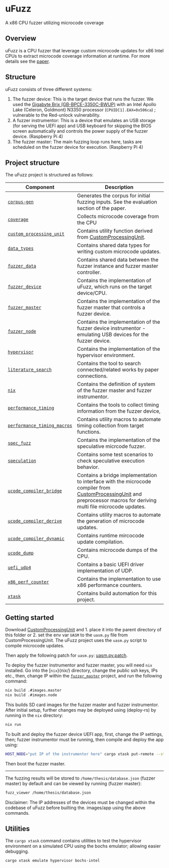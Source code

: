 # uFuzz
A x86 CPU fuzzer utilizing microcode coverage

## Overview
uFuzz is a CPU fuzzer that leverage custom microcode updates for x86 Intel
CPUs to extract microcode coverage information at runtime. For more details
see the [paper](xxx).

## Structure
uFuzz consists of three different systems:
1. The fuzzer device: This is the target device that runs the fuzzer. We used the [Gigabyte Brix (GB-BPCE-3350C-BWUP)](https://www.gigabyte.com/de/Mini-PcBarebone/GB-BPCE-3350C-rev-10) with an Intel Apollo Lake (Celeron, Goldmont) N3350 processor (`CPUID[1].EAX=0x506ca`) ; vulnerable to the Red-unlock vulnerability.
2. A fuzzer instrumentor: This is a device that emulates an USB storage (for serving the UEFI app) and USB keyboard for skipping the BIOS screen automatically and controls the power supply of the fuzzer device. (Raspberry Pi 4)
3. The fuzzer master: The main fuzzing loop runs here, tasks are scheduled on the fuzzer device for execution. (Raspberry Pi 4)

## Project structure
The uFuzz project is structured as follows:

Component       | Description
--------------- | -----------
[`corpus-gen`](corpus-gen/) | Generates the corpus for initial fuzzing inputs. See the evaluation section of the paper. 
[`coverage`](coverage/) | Collects microcode coverage from the CPU
[`custom_processing_unit`](custom_processing_unit/) | Contains utility function derived from [CustomProcessingUnit](https://github.com/pietroborrello/CustomProcessingUnit).
[`data_types`](data_types/) | Contains shared data types for writing custom microcode updates.
[`fuzzer_data`](fuzzer_data/) | Contains shared data between the fuzzer instance and fuzzer master controller.
[`fuzzer_device`](fuzzer_device/) | Contains the implementation of uFuzz, which runs on the target device/CPU.
[`fuzzer_master`](fuzzer_master/) | Contains the implementation of the fuzzer master that controls a fuzzer device.
[`fuzzer_node`](fuzzer_node/) | Contains the implementation of the fuzzer device instrumentor - emulating USB devices for the fuzzer device.
[`hypervisor`](hypervisor/) | Contains the implementation of the hypervisor environment.
[`literature_search`](literature_search/) | Contains the tool to search connected/related works by paper connections.
[`nix`](nix/) | Contains the definition of system of the fuzzer master and fuzzer instrumentor.
[`performance_timing`](performance_timing/) | Contains the tools to collect timing information from the fuzzer device,
[`performance_timing_macros`](performance_timing_macros/) | Contains utility macros to automate timing collection from target functions.
[`spec_fuzz`](spec_fuzz/) | Contains the implementation of the speculative micrcode fuzzer.
[`speculation`](speculation/) | Contains some test scenarios to check speculative execution behavior.
[`ucode_compiler_bridge`](ucode_compiler_bridge/) | Contains a bridge implementation to interface with the microcode compiler from [CustomProcessingUnit](https://github.com/pietroborrello/CustomProcessingUnit) and preprocessor macros for deriving multi file microcode updates.
[`ucode_compiler_derive`](ucode_compiler_derive/)| Contains utility macros to automate the generation of microcode updates.
[`ucode_compiler_dynamic`](ucode_compiler_dynamic/) | Contains runtime mircocode update compilation.
[`ucode_dump`](ucode_dump/) | Contains microcode dumps of the CPU.
[`uefi_udp4`](uefi_udp4/) | Contains a basic UEFI driver implementation of UDP.
[`x86_perf_counter`](x86_perf_counter/) | Contains the implementation to use x86 performance counters. 
[`xtask`](xtask/) | Contains build automation for this project.

## Getting started
Download [CustomProcessingUnit](https://github.com/pietroborrello/CustomProcessingUnit) and 1. place it into the parent directory of this folder or 2. set the env var `UASM` to the
`uasm.py` file from CustomProcessingUnit. The uFuzz project uses the `uasm.py` script to compile microcode updates.

Then apply the following patch for `uasm.py`: [uasm.py.patch](ucode_compiler_bridge/uasm.py.patch).

To deploy the fuzzer instrumentor and fuzzer master, you will need `nix` installed.
Go into the [`nix`}(nix/) directory, change the public ssh keys, IPs etc., then, change IP within the [`fuzzer_master`](fuzzer_master/) project,
and run the following command:
```bash
nix build .#images.master
nix build .#images.node
```
This builds SD card images for the fuzzer master and fuzzer instrumentor. After initial setup,
further changes may be deployed using (deploy-rs) by running in the `nix` directory:
```bash
nix run
```

To built and deploy the fuzzer device UEFI app, first, change the IP settings, then; fuzzer instrumentor must be running, then
compile and deploy the app using:
```bash
HOST_NODE="put IP of the instrumentor here" cargo xtask put-remote --startup fuzzer_device
```

Then boot the fuzzer master.

---

The fuzzing results will be stored to `/home/thesis/database.json` (fuzzer master) by default
and can be viewed by running (fuzzer master):
```bash
fuzz_viewer /home/thesis/database.json
```

Disclaimer: The IP addresses of the devices must be changed within the codebase of uFuzz before builting the.
images/app using the above commands.

## Utilities
The `cargo xtask` command contains utilities to test the hypervisor environment on a simulated
CPU using the bochs emulator; allowing easier debugging.
```bash
cargo xtask emulate hypervisor bochs-intel
```
